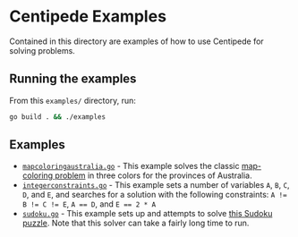 # Centipede Examples

Contained in this directory are examples of how to use Centipede for solving problems.

## Running the examples

From this `examples/` directory, run:

```bash
go build . && ./examples
```

## Examples

- [`mapcoloringaustralia.go`](mapcoloringaustralia.go) - This example solves the classic [map-coloring problem](https://en.wikipedia.org/wiki/Four_color_theorem) in three colors for the provinces of Australia.
- [`integerconstraints.go`](integerconstraints.go) - This example sets a number of variables `A`, `B`, `C`, `D`, and `E`, and searches for a solution with the following constraints: `A != B != C != E`, `A == D`, and `E == 2 * A`
- [`sudoku.go`](sudoku.go) - This example sets up and attempts to solve [this Sudoku puzzle](https://en.wikipedia.org/wiki/Sudoku#/media/File:Sudoku_Puzzle_by_L2G-20050714_standardized_layout.svg). Note that this solver can take a fairly long time to run.


